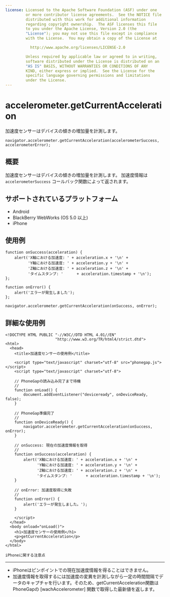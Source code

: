 ```yaml
---
license: Licensed to the Apache Software Foundation (ASF) under one
         or more contributor license agreements.  See the NOTICE file
         distributed with this work for additional information
         regarding copyright ownership.  The ASF licenses this file
         to you under the Apache License, Version 2.0 (the
         "License"); you may not use this file except in compliance
         with the License.  You may obtain a copy of the License at

           http://www.apache.org/licenses/LICENSE-2.0

         Unless required by applicable law or agreed to in writing,
         software distributed under the License is distributed on an
         "AS IS" BASIS, WITHOUT WARRANTIES OR CONDITIONS OF ANY
         KIND, either express or implied.  See the License for the
         specific language governing permissions and limitations
         under the License.
---
```


accelerometer.getCurrentAcceleration
====================================

加速度センサーはデバイスの傾きの増加量を計測します。

    navigator.accelerometer.getCurrentAcceleration(accelerometerSuccess, accelerometerError);

概要
-----------

加速度センサーはデバイスの傾きの増加量を計測します。
加速度情報は `accelerometerSuccess` コールバック関数によって返されます。


サポートされているプラットフォーム
-------------------

- Android
- BlackBerry WebWorks (OS 5.0 以上)
- iPhone

使用例
-------------

    function onSuccess(acceleration) {
        alert('X軸における加速度: ' + acceleration.x + '\n' +
              'Y軸における加速度: ' + acceleration.y + '\n' +
              'Z軸における加速度: ' + acceleration.z + '\n' +
              'タイムスタンプ: '      + acceleration.timestamp + '\n');
    };

    function onError() {
        alert('エラーが発生しました');
    };

    navigator.accelerometer.getCurrentAcceleration(onSuccess, onError);

詳細な使用例
------------

    <!DOCTYPE HTML PUBLIC "-//W3C//DTD HTML 4.01//EN"
                          "http://www.w3.org/TR/html4/strict.dtd">
    <html>
      <head>
        <title>加速度センサーの使用例</title>

        <script type="text/javascript" charset="utf-8" src="phonegap.js"></script>
        <script type="text/javascript" charset="utf-8">

        // PhoneGapの読み込み完了まで待機
        //
        function onLoad() {
            document.addEventListener("deviceready", onDeviceReady, false);
        }

        // PhoneGap準備完了
        //
        function onDeviceReady() {
            navigator.accelerometer.getCurrentAcceleration(onSuccess, onError);
        }
    
        // onSuccess: 現在の加速度情報を取得
        //
        function onSuccess(acceleration) {
            alert('X軸における加速度: ' + acceleration.x + '\n' +
                  'Y軸における加速度: ' + acceleration.y + '\n' +
                  'Z軸における加速度: ' + acceleration.z + '\n' +
                  'タイムスタンプ: '      + acceleration.timestamp + '\n');
        }
    
        // onError: 加速度取得に失敗
        //
        function onError() {
            alert('エラーが発生しました。');
        }

        </script>
      </head>
      <body onload="onLoad()">
        <h1>加速度センサーの使用例</h1>
        <p>getCurrentAcceleration</p>
      </body>
    </html>
	
	iPhoneに関する注意点
-------------

- iPhoneはピンポイントでの現在加速度情報を得ることはできません。
- 加速度情報を取得するには加速度の変異を計測しながら一定の時間間隔でデータのキャプチャを行います。そのため、getCurrentAcceleration関数はPhoneGapの [wachAccelerometer] 関数で取得した最新値を返します。